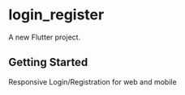 # login_register

A new Flutter project.

## Getting Started

Responsive Login/Registration for web and mobile 
